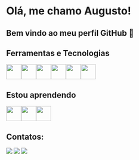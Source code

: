 # Olá, me chamo Augusto! 
## Bem vindo ao meu perfil GitHub 👋



## Ferramentas e Tecnologias

<img src="https://cdn.jsdelivr.net/gh/devicons/devicon/icons/html5/html5-plain-wordmark.svg" width="40" height="40"/><img src="https://cdn.jsdelivr.net/gh/devicons/devicon/icons/css3/css3-plain-wordmark.svg" width="40" height="40" /><img src="https://cdn.jsdelivr.net/gh/devicons/devicon/icons/git/git-original.svg" width="40" height="40"/><img src="https://cdn.jsdelivr.net/gh/devicons/devicon/icons/typescript/typescript-original.svg" width="40" height="40"/><img src="https://cdn.jsdelivr.net/gh/devicons/devicon/icons/python/python-original.svg" width="40" height="40"/><img src="https://cdn.jsdelivr.net/gh/devicons/devicon/icons/react/react-original-wordmark.svg" width="40" height="40"/>
          
         
## Estou aprendendo

<img src="https://cdn.jsdelivr.net/gh/devicons/devicon/icons/solidity/solidity-original.svg" width="40" height="40"/><img src="https://cdn.jsdelivr.net/gh/devicons/devicon/icons/csharp/csharp-plain.svg" width="40" height="40"/><img src="https://cdn.jsdelivr.net/gh/devicons/devicon/icons/postgresql/postgresql-plain-wordmark.svg" width="40" height="40"/>         

## Contatos:

<div>
<a href="https://www.instagram.com/augustoalbertoni/" target="_blank"><img src="https://img.shields.io/badge/-Instagram-%23E4405F?style=for-the-badge&logo=instagram&logoColor=white" target="_blank"></a>
<a href = "mailto:viniau1214@gmail.com"><img src="https://img.shields.io/badge/Gmail-D14836?style=for-the-badge&logo=gmail&logoColor=white" target="_blank"></a>
<a href="https://www.linkedin.com/in/augusto-laursen-745a69160/" target="_blank"><img src="https://img.shields.io/badge/-LinkedIn-%230077B5?style=for-the-badge&logo=linkedin&logoColor=white" target="_blank"></a>   
</div>
